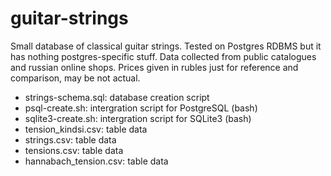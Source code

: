 # guitar-strings

Small database of classical guitar strings. Tested on Postgres RDBMS 
but it has nothing postgres-specific stuff.
Data collected from public catalogues and russian online shops.
Prices given in rubles just for reference and comparison, may be not actual.

- strings-schema.sql: database creation script
- psql-create.sh: intergration script for PostgreSQL (bash)
- sqlite3-create.sh: intergration script for SQLite3 (bash)
- tension_kindsi.csv: table data
- strings.csv: table data
- tensions.csv: table data
- hannabach_tension.csv: table data
